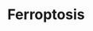 ---
annotations:
- id: PW:0002626
  parent: regulatory pathway
  type: Pathway Ontology
  value: ferroptosis pathway
- id: PW:0001669
  parent: disease pathway
  type: Pathway Ontology
  value: mitochondrial disease pathway
- id: DOID:1826
  parent: central nervous system disease
  type: Disease Ontology
  value: epilepsy
- id: PW:0000275
  parent: regulatory pathway
  type: Pathway Ontology
  value: cell death pathway
- id: PW:0001137
  parent: classic metabolic pathway
  type: Pathway Ontology
  value: unsaturated fatty acid biosynthetic pathway
authors:
- Khanspers
- Egonw
- MaintBot
- DeSl
- Finterly
- DanielL
citedin:
- link: PMC9359600
- link: PMC8718757
- link: PMC8635790
- link: PMC8466482
description: Ferroptosis is a type of programmed cell death which is distinct from
  apoptosis and necrosis, since cell death occurs due to failure of the glutathione-dependent
  antioxidant defenses in regulating iron. Reactive oxygen species (ROS) are produced
  from accumulated iron and lipid peroxidation (regulated by GrX4 and 15-LO).  Ferroptosis
  is important in several physiological and pathological processes, including cancer
  cell death, mitochondrial dysfunction induced epilepsy and neurodegenerative disease.
  Ferroptosis can be induced to treat multiple forms of cancer by inhibiting tumor
  growth, although the exact mechanism is unknown. Ferroptosis has also been linked
  to neurodegenerative disease, possibly through increased inflammation caused by
  release of lipid metabolites. Description adapted from [https://www.genome.jp/dbget-bin/www_bget?pathway+hsa04216
  KEGG] and [https://en.wikipedia.org/wiki/Ferroptosis Wikipedia].
last-edited: 2021-12-09
ndex: 9034de47-8b6a-11eb-9e72-0ac135e8bacf
organisms:
- Homo sapiens
redirect_from:
- /index.php/Pathway:WP4313
- /instance/WP4313
- /instance/WP4313_rr123507
revision: r123507
schema-jsonld:
- '@context': https://schema.org/
  '@id': https://wikipathways.github.io/pathways/WP4313.html
  '@type': Dataset
  creator:
    '@type': Organization
    name: WikiPathways
  description: Ferroptosis is a type of programmed cell death which is distinct from
    apoptosis and necrosis, since cell death occurs due to failure of the glutathione-dependent
    antioxidant defenses in regulating iron. Reactive oxygen species (ROS) are produced
    from accumulated iron and lipid peroxidation (regulated by GrX4 and 15-LO).  Ferroptosis
    is important in several physiological and pathological processes, including cancer
    cell death, mitochondrial dysfunction induced epilepsy and neurodegenerative disease.
    Ferroptosis can be induced to treat multiple forms of cancer by inhibiting tumor
    growth, although the exact mechanism is unknown. Ferroptosis has also been linked
    to neurodegenerative disease, possibly through increased inflammation caused by
    release of lipid metabolites. Description adapted from [https://www.genome.jp/dbget-bin/www_bget?pathway+hsa04216
    KEGG] and [https://en.wikipedia.org/wiki/Ferroptosis Wikipedia].
  keywords:
  - (R)-Mevalonate
  - 15-LO
  - ACSL1
  - ACSL3
  - ACSL4
  - ACSL5
  - ACSL6
  - AIFM2
  - AKR1C1
  - AKR1C2
  - AKR1C3
  - ALOX15
  - ATG5
  - ATG7
  - Acetyl-CoA
  - Arachidonate
  - Arachidonyl-CoA
  - BACH1
  - BH4
  - CBS
  - CHMP5
  - CHMP6
  - CISD1
  - COQ2
  - CP
  - CTH
  - CYBB
  - CoA
  - CoQ10
  - DPP4
  - EPI-743
  - Erastin
  - FDFT1
  - FIN56
  - FTH1
  - FTL
  - FTMT
  - Fe2+
  - Fe3+
  - GCH1
  - GCLC
  - GCLM
  - GPX4
  - GSH
  - GSS
  - GSSG
  - Glutamine
  - HMG-CoA
  - HMGCR
  - HMOX1
  - HSPB1
  - IPP
  - IREB2
  - LPCAT3
  - LysoPE
  - MAP1LC3A
  - MAP1LC3B
  - MAP1LC3C
  - Methionine
  - NCOA4
  - NOX1
  - NOX2
  - NOX4
  - PCBP1
  - PCBP2
  - PE-AA-O-OH/PE-AdA-O-OH
  - PE-AA-OH/PE-AdA-OH
  - PE-AA/PE-AdA
  - PHKG2
  - POR
  - PRNP
  - PUFA
  - PUFA-OH
  - PUFA-OOH
  - RSL3
  - SAT1
  - SAT2
  - SLC11A2
  - SLC1A5
  - SLC38A1
  - SLC39A14
  - SLC39A8
  - SLC3A2
  - SLC40A1
  - SLC7A11
  - STEAP3
  - Se
  - Sorafenib
  - Sulfasalazine
  - TF
  - TFRC
  - TP53
  - TXNRD1
  - VDAC2
  - VDAC3
  - Vitamin E
  - cysteine (Cys)
  - cystine
  - gamma-L-Glutamyl-L-cysteine
  - glutamate
  - heme
  - hydrogen peroxide
  - hydroxyl radical
  - squalene
  license: CC0
  name: Ferroptosis
seo: CreativeWork
title: Ferroptosis
wpid: WP4313
---